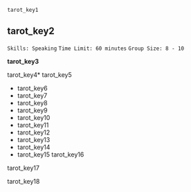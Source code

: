```ngMeta
tarot_key1
```
## tarot_key2
`Skills: Speaking`
`Time Limit: 60 minutes`
`Group Size: 8 - 10`

**tarot_key3**

tarot_key4* tarot_key5
* tarot_key6
* tarot_key7
* tarot_key8
* tarot_key9
* tarot_key10
* tarot_key11
* tarot_key12
* tarot_key13
* tarot_key14
* tarot_key15
tarot_key16

tarot_key17

tarot_key18